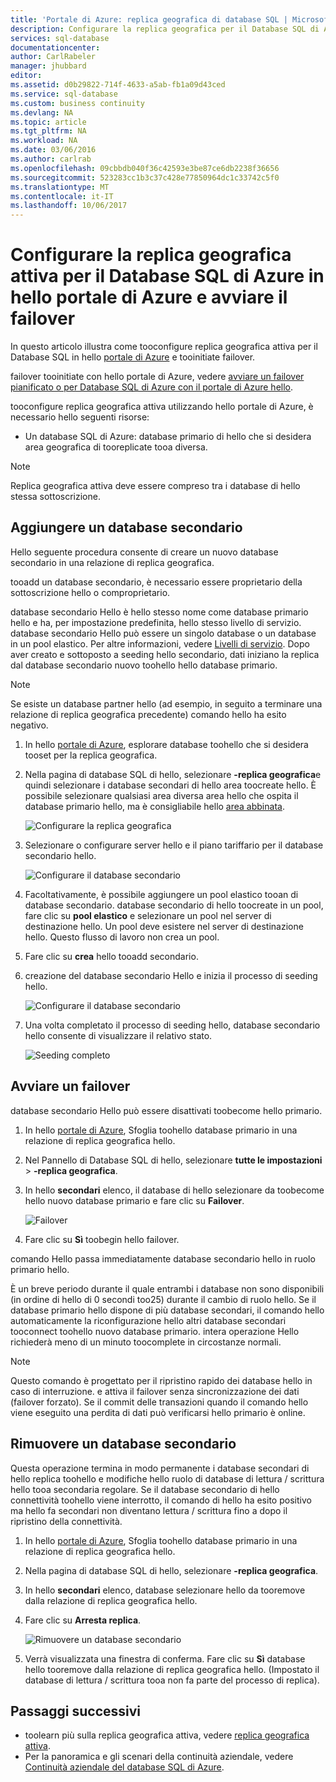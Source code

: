 ```yaml
---
title: 'Portale di Azure: replica geografica di database SQL | Microsoft Docs'
description: Configurare la replica geografica per il Database SQL di Azure nel portale di Azure di hello e avviare il failover
services: sql-database
documentationcenter: 
author: CarlRabeler
manager: jhubbard
editor: 
ms.assetid: d0b29822-714f-4633-a5ab-fb1a09d43ced
ms.service: sql-database
ms.custom: business continuity
ms.devlang: NA
ms.topic: article
ms.tgt_pltfrm: NA
ms.workload: NA
ms.date: 03/06/2016
ms.author: carlrab
ms.openlocfilehash: 09cbbdb040f36c42593e3be87ce6db2238f36656
ms.sourcegitcommit: 523283cc1b3c37c428e77850964dc1c33742c5f0
ms.translationtype: MT
ms.contentlocale: it-IT
ms.lasthandoff: 10/06/2017
---
```

# <a name="configure-active-geo-replication-for-azure-sql-database-in-hello-azure-portal-and-initiate-failover"></a>Configurare la replica geografica attiva per il Database SQL di Azure in hello portale di Azure e avviare il failover

In questo articolo illustra come tooconfigure replica geografica attiva per il Database SQL in hello [portale di Azure](http://portal.azure.com) e tooinitiate failover.

failover tooinitiate con hello portale di Azure, vedere [avviare un failover pianificato o per Database SQL di Azure con il portale di Azure hello](sql-database-geo-replication-portal.md).

tooconfigure replica geografica attiva utilizzando hello portale di Azure, è necessario hello seguenti risorse:

* Un database SQL di Azure: database primario di hello che si desidera area geografica di tooreplicate tooa diversa.

> [!Note]
Replica geografica attiva deve essere compreso tra i database di hello stessa sottoscrizione.

## <a name="add-a-secondary-database"></a>Aggiungere un database secondario
Hello seguente procedura consente di creare un nuovo database secondario in una relazione di replica geografica.  

tooadd un database secondario, è necessario essere proprietario della sottoscrizione hello o comproprietario.

database secondario Hello è hello stesso nome come database primario hello e ha, per impostazione predefinita, hello stesso livello di servizio. database secondario Hello può essere un singolo database o un database in un pool elastico. Per altre informazioni, vedere [Livelli di servizio](sql-database-service-tiers.md).
Dopo aver creato e sottoposto a seeding hello secondario, dati iniziano la replica dal database secondario nuovo toohello hello database primario.

> [!NOTE]
> Se esiste un database partner hello (ad esempio, in seguito a terminare una relazione di replica geografica precedente) comando hello ha esito negativo.
> 

1. In hello [portale di Azure](http://portal.azure.com), esplorare database toohello che si desidera tooset per la replica geografica.
2. Nella pagina di database SQL di hello, selezionare **-replica geografica**e quindi selezionare i database secondari di hello area toocreate hello. È possibile selezionare qualsiasi area diversa area hello che ospita il database primario hello, ma è consigliabile hello [area abbinata](../best-practices-availability-paired-regions.md).
   
    ![Configurare la replica geografica](./media/sql-database-geo-replication-portal/configure-geo-replication.png)
3. Selezionare o configurare server hello e il piano tariffario per il database secondario hello.
   
    ![Configurare il database secondario](./media/sql-database-geo-replication-portal/create-secondary.png)
4. Facoltativamente, è possibile aggiungere un pool elastico tooan di database secondario. database secondario di hello toocreate in un pool, fare clic su **pool elastico** e selezionare un pool nel server di destinazione hello. Un pool deve esistere nel server di destinazione hello. Questo flusso di lavoro non crea un pool.
5. Fare clic su **crea** hello tooadd secondario.
6. creazione del database secondario Hello e inizia il processo di seeding hello.
   
    ![Configurare il database secondario](./media/sql-database-geo-replication-portal/seeding0.png)
7. Una volta completato il processo di seeding hello, database secondario hello consente di visualizzare il relativo stato.
   
    ![Seeding completo](./media/sql-database-geo-replication-portal/seeding-complete.png)

## <a name="initiate-a-failover"></a>Avviare un failover

database secondario Hello può essere disattivati toobecome hello primario.  

1. In hello [portale di Azure](http://portal.azure.com), Sfoglia toohello database primario in una relazione di replica geografica hello.
2. Nel Pannello di Database SQL di hello, selezionare **tutte le impostazioni** > **-replica geografica**.
3. In hello **secondari** elenco, il database di hello selezionare da toobecome hello nuovo database primario e fare clic su **Failover**.
   
    ![Failover](./media/sql-database-geo-replication-failover-portal/secondaries.png)
4. Fare clic su **Sì** toobegin hello failover.

comando Hello passa immediatamente database secondario hello in ruolo primario hello. 

È un breve periodo durante il quale entrambi i database non sono disponibili (in ordine di hello di 0 secondi too25) durante il cambio di ruolo hello. Se il database primario hello dispone di più database secondari, il comando hello automaticamente la riconfigurazione hello altri database secondari tooconnect toohello nuovo database primario. intera operazione Hello richiederà meno di un minuto toocomplete in circostanze normali. 

> [!NOTE]
> Questo comando è progettato per il ripristino rapido dei database hello in caso di interruzione. e attiva il failover senza sincronizzazione dei dati (failover forzato).  Se il commit delle transazioni quando il comando hello viene eseguito una perdita di dati può verificarsi hello primario è online. 
> 
> 

## <a name="remove-secondary-database"></a>Rimuovere un database secondario
Questa operazione termina in modo permanente i database secondari di hello replica toohello e modifiche hello ruolo di database di lettura / scrittura hello tooa secondaria regolare. Se il database secondario di hello connettività toohello viene interrotto, il comando di hello ha esito positivo ma hello fa secondari non diventano lettura / scrittura fino a dopo il ripristino della connettività.  

1. In hello [portale di Azure](http://portal.azure.com), Sfoglia toohello database primario in una relazione di replica geografica hello.
2. Nella pagina di database SQL di hello, selezionare **-replica geografica**.
3. In hello **secondari** elenco, database selezionare hello da tooremove dalla relazione di replica geografica hello.
4. Fare clic su **Arresta replica**.
   
    ![Rimuovere un database secondario](./media/sql-database-geo-replication-portal/remove-secondary.png)
5. Verrà visualizzata una finestra di conferma. Fare clic su **Sì** database hello tooremove dalla relazione di replica geografica hello. (Impostato il database di lettura / scrittura tooa non fa parte del processo di replica).

## <a name="next-steps"></a>Passaggi successivi
* toolearn più sulla replica geografica attiva, vedere [replica geografica attiva](sql-database-geo-replication-overview.md).
* Per la panoramica e gli scenari della continuità aziendale, vedere [Continuità aziendale del database SQL di Azure](sql-database-business-continuity.md).

